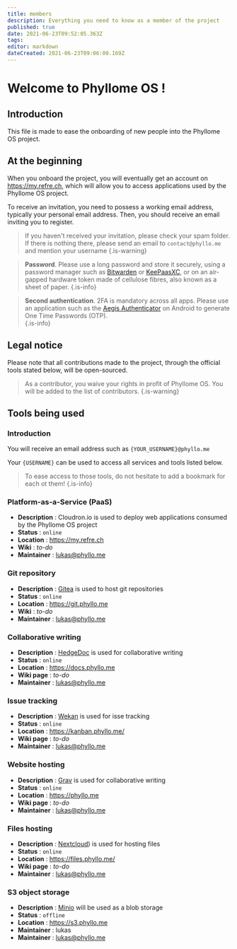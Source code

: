 ```yaml
---
title: members
description: Everything you need to know as a member of the project
published: true
date: 2021-06-23T09:52:05.363Z
tags: 
editor: markdown
dateCreated: 2021-06-23T09:06:00.169Z
---
```


# Welcome to Phyllome OS !

## Introduction

This file is made to ease the onboarding of new people into the Phyllome OS project.

## At the beginning

When you onboard the project, you will eventually get an account on https://my.refre.ch, which will allow you to access applications used by the Phyllome OS project.

To receive an invitation, you need to possess a working email address, typically your personal email address. Then, you should receive an email inviting you to register.

> If you haven't received your invitation, please check your spam folder. If there is nothing there, please send an email to `contact@phyllo.me` and mention your username
{.is-warning}

> **Password**. Please use a long password and store it securely, using a password manager such as [Bitwarden](https://bitwarden.com/) or [KeePaasXC](https://keepassxc.org/), or on an air-gapped hardware token made of cellulose fibres, also known as a sheet of paper.
{.is-info}

> **Second authentication**. 2FA is mandatory across all apps. Please use an application such as the [Aegis Authenticator](https://f-droid.org/en/packages/com.beemdevelopment.aegis/) on Android to generate One Time Passwords (OTP).  
{.is-info}

## Legal notice

Please note that all contributions made to the project, through the official tools stated below, will be open-sourced.
 
> As a contributor, you waive your rights in profit of Phyllome OS. You will be added to the list of contributors.
{.is-warning}

## Tools being used

### Introduction

You will receive an email address such as `{YOUR_USERNAME}@phyllo.me`

Your `{USERNAME}` can be used to access all services and tools listed below.  

> To ease access to those tools, do not hesitate to add a  bookmark for each ot them!
{.is-info}

### Platform-as-a-Service (PaaS)

* **Description** : Cloudron.io is used to deploy web applications consumed by the Phyllome OS project 
* **Status** : `online`
* **Location** : https://my.refre.ch
* **Wiki** : *to-do*
* **Maintainer** : lukas@phyllo.me

### Git repository

* **Description** : [Gitea](https://gitea.io/en-us/) is used to host git repositories 
* **Status** : `online`
* **Location** : https://git.phyllo.me
* **Wiki** : *to-do*
* **Maintainer** : lukas@phyllo.me

### Collaborative writing

* **Description** : [HedgeDoc](https://hedgedoc.org/) is used for collaborative writing 
* **Status** : `online`
* **Location** : https://docs.phyllo.me
* **Wiki page** : *to-do*
* **Maintainer** : lukas@phyllo.me

### Issue tracking

* **Description** : [Wekan](https://wekan.github.io/) is used for isse tracking
* **Status** : `online`
* **Location** : https://kanban.phyllo.me/
* **Wiki page** : *to-do*
* **Maintainer** : lukas@phyllo.me

### Website hosting

* **Description** : [Grav](https://getgrav.org/) is used for collaborative writing 
* **Status** : `online`
* **Location** : https://phyllo.me
* **Wiki page** : *to-do*
* **Maintainer** : lukas@phyllo.me

### Files hosting

* **Description** : [Nextcloud](https://nextcloud.com/)) is used for hosting files 
* **Status** : `online`
* **Location** : https://files.phyllo.me/
* **Wiki page** : *to-do*
* **Maintainer** : lukas@phyllo.me

### S3 object storage

* **Description** : [Minio](https://min.io/) will be used as a blob storage 
* **Status** : `offline`
* **Location** : https://s3.phyllo.me
* **Maintainer** : lukas
* **Maintainer** : lukas@phyllo.me